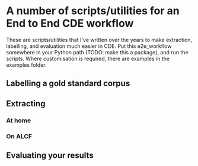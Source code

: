 # A number of scripts/utilities for an End to End CDE workflow

These are scripts/utilities that I've written over the years to make extraction, labelling, and evaluation much easier in CDE. Put this e2e_workflow somewhere in your Python path  (TODO: make this a package), and run the scripts. Where customisation is required, there are examples in the examples folder.

## Labelling a gold standard corpus

## Extracting

### At home

### On ALCF

## Evaluating your results
